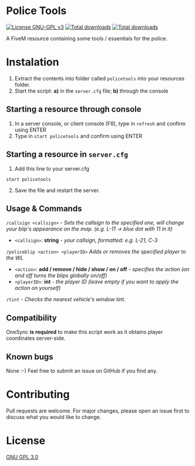 # Police Tools

[![License GNU-GPL v3](https://img.shields.io/github/license/gimicze/policetools?style=for-the-badge)](https://github.com/gimicze/policetools/LICENSE)
[![Total downloads](https://img.shields.io/github/v/release/gimicze/policetools?style=for-the-badge)](https://github.com/gimicze/policetools/release/latest)
[![Total downloads](https://img.shields.io/github/downloads/gimicze/policetools/total?style=for-the-badge)](https://github.com/gimicze/policetools/release/latest)

A FiveM resource containing some tools / essentials for the police.

# Instalation

1. Extract the contents into folder called `policetools` into your resources folder.
2. Start the script: **a)** in the `server.cfg` file; **b)** through the console

## Starting a resource through console

1. In a server console, or client console (F8), type in `refresh` and confirm using ENTER
2. Type in `start policetools` and confirm using ENTER

## Starting a resource in `server.cfg`
1. Add this line to your server.cfg
```
start policetools
```
2. Save the file and restart the server.

## Usage & Commands

`/callsign <callsign>` - *Sets the callsign to the specified one, will change your blip's appearance on the map. (e.g. L-11 -> blue dot with 11 in it)*
- `<callsign>`: **string** - *your callsign, formatted: e.g. L-21, C-3*

`/policeblip <action> <playerID>` *Adds or removes the specified player to the WL*
- `<action>`: **add / remove / hide / show / on / off** - *specifies the action (on and off turns the blips globally on/off)*
- `<playerID>`: **int** - *the player ID (leave empty if you want to apply the action on yourself)*

`/tint` - *Checks the nearest vehicle's window tint.*

## Compatibility
OneSync **is required** to make this script work as it obtains player coordinates server-side.

## Known bugs
None :-) Feel free to submit an issue on GitHub if you find any.

# Contributing
Pull requests are welcome. For major changes, please open an issue first to discuss what you would like to change.

# License
[GNU GPL 3.0](https://github.com/gimicze/doorcontrol/blob/main/LICENSE)
